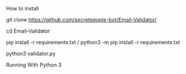 How to install


git clone https://github.com/secretpeople-bot/Email-Validator/

cd Email-Validator

pip install -r requirements.txt / python3 -m pip install -r requirements.txt

python3 validator.py


Running With Python 3
